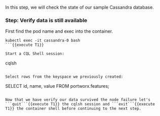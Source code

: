 In this step, we will check the state of our sample Cassandra database.

### Step: Verify data is still available

First find the pod name and exec into the container.
```
kubectl exec -it cassandra-0 bash
```{{execute T1}}

Start a CQL Shell session:
```
cqlsh
```{{execute T1}}

Select rows from the keyspace we previously created:
```
SELECT id, name, value FROM portworx.features;
```{{execute T1}}

Now that we have verify our data survived the node failure let's ```quit```{{execute T1}} the cqlsh session and ```exit```{{execute T1}} the container shell before continuing to the next step.

